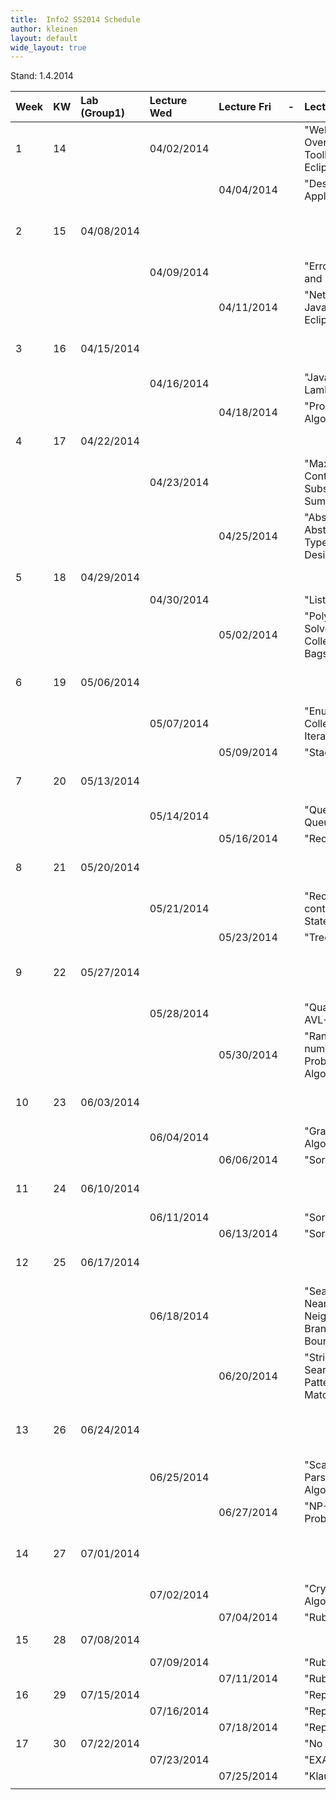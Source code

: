 ```yaml
---
title:  Info2 SS2014 Schedule
author: kleinen
layout: default
wide_layout: true
---
```



Stand: 1.4.2014

| Week | KW | Lab (Group1) | Lecture Wed | Lecture Fri | - | Lecture Topic                                           | Lab No | Lab Topic                                       |  |
|:-----|:---|:-------------|:------------|:------------|:--|:--------------------------------------------------------|:-------|:------------------------------------------------|:-|
| 1    | 14 |              | 04/02/2014  |             |   | "Welcome Back, Overview, Toolbox: Java, Eclipse, GIT"   |        |                                                 |  |
|      |    |              |             | 04/04/2014  |   | "Designing Applications"                                |        |                                                 |  |
| 2    | 15 | 04/08/2014   |             |             |   |                                                         | 1      | "Designing an Application, CRC Cards & Toolbox" |  |
|      |    |              | 04/09/2014  |             |   | "Error Handling and Exceptions"                         |        |                                                 |  |
|      |    |              |             | 04/11/2014  |   | "Networking in Java. File I/O. Eclipse."                |        |                                                 |  |
| 3    | 16 | 04/15/2014   |             |             |   |                                                         | 2      | "Implementing CRC cards (Pre-Lab!)"             |  |
|      |    |              | 04/16/2014  |             |   | "Java 8 - Lambdas"                                      |        |                                                 |  |
|      |    |              |             | 04/18/2014  |   | "Properties of Algorithms"                              |        |                                                 |  |
| 4    | 17 | 04/22/2014   |             |             |   |                                                         | 3      | "Chatterbox (Pre-Lab!)"                         |  |
|      |    |              | 04/23/2014  |             |   | "Maximum Contiguous Subsequence Sum "                   |        |                                                 |  |
|      |    |              |             | 04/25/2014  |   | "Abstraction: Abstract Data Types and Design Patterns"  |        |                                                 |  |
| 5    | 18 | 04/29/2014   |             |             |   |                                                         | 4      | "Histogram (Pre-Lab!)"                          |  |
|      |    |              | 04/30/2014  |             |   | "Lists"                                                 |        |                                                 |  |
|      |    |              |             | 05/02/2014  |   | "Polya: How to Solve It. Collections: Sets, Bags, Maps. | "      |                                                 |  |
| 6    | 19 | 05/06/2014   |             |             |   |                                                         | 5      | "Execution Times (Pre-Lab!)"                    |  |
|      |    |              | 05/07/2014  |             |   | "Enumerations - Collections - Iterators"                |        |                                                 |  |
|      |    |              |             | 05/09/2014  |   | "Stacks"                                                |        |                                                 |  |
| 7    | 20 | 05/13/2014   |             |             |   |                                                         | 6      | "Abstract Data Types (Pre-Lab!)"                |  |
|      |    |              | 05/14/2014  |             |   | "Queues, Priority Queues"                               |        |                                                 |  |
|      |    |              |             | 05/16/2014  |   | "Recursion"                                             |        |                                                 |  |
| 8    | 21 | 05/20/2014   |             |             |   |                                                         | 7      | "Fun with Calculators - I (Pre-Lab!)"           |  |
|      |    |              | 05/21/2014  |             |   | "Recursion continued, Finite State Automata"            |        |                                                 |  |
|      |    |              |             | 05/23/2014  |   | "Trees"                                                 |        |                                                 |  |
| 9    | 22 | 05/27/2014   |             |             |   |                                                         | 8      | "Reverse Polish Notation (Pre-Lab!)"            |  |
|      |    |              | 05/28/2014  |             |   | "Quadtrees, AVL-Trees"                                  |        |                                                 |  |
|      |    |              |             | 05/30/2014  |   | "Random numbers, Probabilistic Algorithms"              |        |                                                 |  |
| 10   | 23 | 06/03/2014   |             |             |   |                                                         | 9      | "Fun with Calculators - II (Pre-Lab!)"          |  |
|      |    |              | 06/04/2014  |             |   | "Graphs, Graph Algorithms"                              |        |                                                 |  |
|      |    |              |             | 06/06/2014  |   | "Sorting"                                               |        |                                                 |  |
| 11   | 24 | 06/10/2014   |             |             |   |                                                         | 10     | "Recursive Triangles (Pre-Lab!)"                |  |
|      |    |              | 06/11/2014  |             |   | "Sorting"                                               |        |                                                 |  |
|      |    |              |             | 06/13/2014  |   | "Sorting"                                               |        |                                                 |  |
| 12   | 25 | 06/17/2014   |             |             |   |                                                         | 11     | "Getting from A to B (Pre-Lab!)"                |  |
|      |    |              | 06/18/2014  |             |   | "Searching, Nearest Neighbor, Branch and Bound"         |        |                                                 |  |
|      |    |              |             | 06/20/2014  |   | "String Searching and Pattern Matching"                 |        |                                                 |  |
| 13   | 26 | 06/24/2014   |             |             |   |                                                         | 12     | "Scrabble Cheater Basic Edition (Pre-Lab!)"     |  |
|      |    |              | 06/25/2014  |             |   | "Scanning and Parsing Algorithms"                       |        |                                                 |  |
|      |    |              |             | 06/27/2014  |   | "NP-Complete Problems"                                  |        |                                                 |  |
| 14   | 27 | 07/01/2014   |             |             |   |                                                         | 13     | "Scrabble Cheater Deluxe (Pre-Lab!)"            |  |
|      |    |              | 07/02/2014  |             |   | "Cryptographic Algorithms"                              |        |                                                 |  |
|      |    |              |             | 07/04/2014  |   | "Ruby"                                                  |        |                                                 |  |
| 15   | 28 | 07/08/2014   |             |             |   |                                                         | 14     | "Eight Queens (Pre-Lab!)"                       |  |
|      |    |              | 07/09/2014  |             |   | "Ruby"                                                  |        |                                                 |  |
|      |    |              |             | 07/11/2014  |   | "Ruby"                                                  |        |                                                 |  |
| 16   | 29 | 07/15/2014   |             |             |   | "Repetition"                                            |        |                                                 |  |
|      |    |              | 07/16/2014  |             |   | "Repetition"                                            |        |                                                 |  |
|      |    |              |             | 07/18/2014  |   | "Repetition"                                            |        |                                                 |  |
| 17   | 30 | 07/22/2014   |             |             |   | "No Lab"                                                |        |                                                 |  |
|      |    |              | 07/23/2014  |             |   | "EXAM"                                                  |        |                                                 |  |
|      |    |              |             | 07/25/2014  |   | "Klausureinsicht"                                       |        |                                                 |  |
|      |    |              |             |             |   |                                                         |        |                                                 |  |
